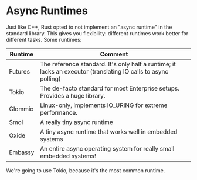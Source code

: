 # Async Runtimes

Just like C++, Rust opted to not implement an "async runtime" in the standard library. This gives you flexibility: different runtimes work better for different tasks. Some runtimes:

Runtime|Comment
--|--
Futures|The reference standard. It's only half a runtime; it lacks an executor (translating IO calls to async polling)
Tokio|The de-facto standard for most Enterprise setups. Provides a huge library.
Glommio|Linux-only, implements IO_URING for extreme performance.
Smol|A really tiny async runtime
Oxide|A tiny async runtime that works well in embedded systems
Embassy|An entire async operating system for really small embedded systems!

We're going to use Tokio, because it's the most common runtime.